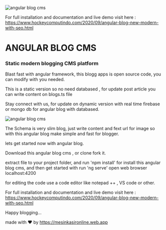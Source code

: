 ![angular blog cms](https://a.fsdn.com/con/app/proj/angularapp/screenshots/Screenshot_2020-09-23%20Angular%20Blog.jpg/max/max/1)

For full installation and documentation and live demo visit here :
https://www.hockeycomputindo.com/2020/09/angular-blog-new-modern-with-seo.html

# ANGULAR BLOG CMS

### Static modern blogging CMS platform

Blast fast with angular framework, this blogg apps is open source code, you can modify with you needed.

This is a static version so no need databased , for update post article you can write content on blogs.ts file

Stay connect with us, for update on dynamic version with real time firebase or mongo db for angular blog with databased.

![angular blog cms](https://a.fsdn.com/con/app/proj/angularapp/screenshots/Screenshot_2020-09-23%20Angular%20Blog.png/max/max/1)

The Schema is very slim blog, just write content and fext url for image so with this angular blog make simple and fast for blogger.

lets get started now with angular blog.

Download this angular blog cms , or clone fork it.

extract file to your project folder, and run 'npm install' for install this angular blog cms, and then get started with run 'ng serve' open web browser localhost:4200

for editing the code use a code editor like notepad ++ , VS code or other.

For full installation and documentation and live demo visit here :
https://www.hockeycomputindo.com/2020/09/angular-blog-new-modern-with-seo.html

Happy blogging...


made with ❤ by https://mesinkasironline.web.app
